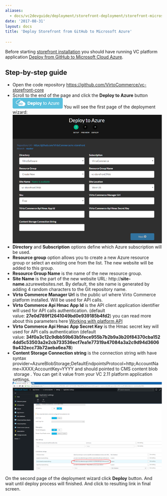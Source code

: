 ```yaml
---
aliases:
  - docs/vc2devguide/deployment/storefront-deployment/storefront-microsoft-azure-getting-started
date: '2017-08-31'
layout: docs
title: 'Deploy Storefront from GitHub to Microsoft Azure'

---
```

Before starting <a class="crosslink" href="https://virtocommerce.com/ecommerce-website" target="_blank">storefront installation</a> you should have running VC platform application [Deploy from GitHub to Microsoft Cloud Azure](docs/vc2devguide/deployment/platform-deployment/deploy-from-github-to-microsoft-cloud-azure).

## Step-by-step guide

* Open the code repository <a href="https://github.com/VirtoCommerce/vc-storefront-core" rel="nofollow">https://github.com/VirtoCommerce/vc-storefront-core</a>
* Scroll to the end of the page and click the **Deploy to Azure** button
  ![Deploy to Azure button](../../../../assets/images/docs/image2015-4-6_16-43-13.png "Deploy to Azure button")
  You will see the first page of the deployment wizard:
  ![First step of Deploy Wizard](../../../../assets/images/docs/image2016-6-10_15-59-8.png "First step of Deploy Wizard")
* **Directory** and **Subscription** options define which Azure subscription will be used.
* **Resource group** option allows you to create a new Azure resource group or select an existing one from the list. The new website will be added to this group.
* **Resource Group Name** is the name of the new resource group.
* **Site Name** is the part of the new website URL: http://**site-name**.azurewebsites.net. By default, the site name is generated by adding 4 random characters to the Git repository name.
* **Virto Commerce Manager Url** is the public url where Virto Commerce platform installed. Will be used for API calls.
* **Virto Commerce Api Hmac App Id** is the API client application identifier will used for API calls authentication. (default value: **27e0d789f12641049bd0e939185b4fd2**) you can read more about this parameters here [Working with platform API](docs/vc2devguide/development-scenarios/working-with-platform-api)
* **Virto Commerce Api Hmac App Secret Key** is the Hmac secret key will used for API calls authentication (default value: **34f0a3c12c9dbb59b63b5fece955b7b2b9a3b20f84370cba1524dd5c53503a2e2cb733536ecf7ea1e77319a47084a3a2c9d94d36069a432ecc73b72aeba6ea78**)
* **Content Storage Connection string** is the connection string with have syntax provider=AzureBlobStorage;DefaultEndpointsProtocol=http;AccountName=XXXX;AccountKey=YYYY and should pointed to CMS content blob  storage . You can get it value from your VC 2.11 platform application settings.
  ![Virto Commerce 2 application settings in Azure](../../../../assets/images/docs/image2016-6-10_16-15-5.png "Virto Commerce 2 application settings in Azure")

On the second page of the deployment wizard click **Deploy** button. And wait until deploy process will finished. And click to resulting link in final screen.

